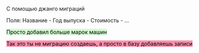 С помощью джанго миграций

Поля: 
Название -
Год выпуска - 
Стоимость - 
...

<mark style="background: #BBFABBA6;">Просто добавил больше марок машин</mark>

<mark style="background: #FF5582A6;">Так это ты не миграцию создаешь, а просто в базу добавляешь записи</mark>